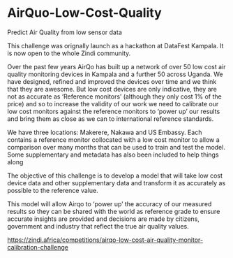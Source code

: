 # AirQuo-Low-Cost-Quality
Predict Air Quality from low sensor data

This challenge was orignally launch as a hackathon at DataFest Kampala. It is now open to the whole Zindi community.

Over the past few years AirQo has built up a network of over 50 low cost air quality monitoring devices in Kampala and a further 50 across Uganda. We have designed, refined and improved the devices over time and we think that they are awesome. But low cost devices are only indicative, they are not as accurate as ‘Reference monitors’ (although they only cost 1% of the price) and so to increase the validity of our work we need to calibrate our low cost monitors against the reference monitors to ‘power up’ our results and bring them as close as we can to international reference standards.

We have three locations: Makerere, Nakawa and US Embassy. Each contains a reference monitor collocated with a low cost monitor to allow a comparison over many months that can be used to train and test the model. Some supplementary and metadata has also been included to help things along

The objective of this challenge is to develop a model that will take low cost device data and other supplementary data and transform it as accurately as possible to the reference value.

This model will allow Airqo to ‘power up’ the accuracy of our measured results so they can be shared with the world as reference grade to ensure accurate insights are provided and decisions are made by citizens, government and industry that reflect the true air quality values.

https://zindi.africa/competitions/airqo-low-cost-air-quality-monitor-calibration-challenge
